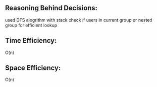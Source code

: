 
## Reasoning Behind Decisions:
used DFS alogrithm with stack check if users in current group or nested group for efficient lookup
## Time Efficiency:
O(n)
## Space Efficiency:
O(n)